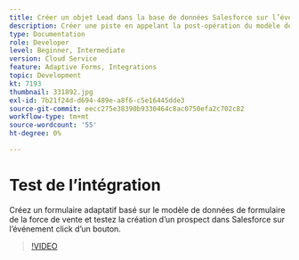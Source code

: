 ```yaml
---
title: Créer un objet Lead dans la base de données Salesforce sur l’événement click d’un bouton
description: Créer une piste en appelant la post-opération du modèle de données de formulaire
type: Documentation
role: Developer
level: Beginner, Intermediate
version: Cloud Service
feature: Adaptive Forms, Integrations
topic: Development
kt: 7193
thumbnail: 331892.jpg
exl-id: 7b21f24d-d694-489e-a8f6-c5e16445dde3
source-git-commit: eecc275e38390b9330464c8ac0750efa2c702c82
workflow-type: tm+mt
source-wordcount: '55'
ht-degree: 0%

---
```


# Test de l’intégration

Créez un formulaire adaptatif basé sur le modèle de données de formulaire de la force de vente et testez la création d’un prospect dans Salesforce sur l’événement click d’un bouton.

>[!VIDEO](https://video.tv.adobe.com/v/331892?quality=12&learn=on)
